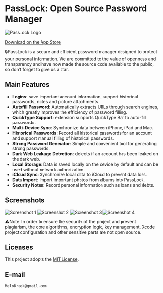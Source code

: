 # PassLock: Open Source Password Manager

![PassLock Logo](https://is1-ssl.mzstatic.com/image/thumb/Purple221/v4/71/22/34/712234a9-7089-a1fc-841b-594cd98b0c15/AppIcon-0-0-1x_U007epad-0-0-85-220.png/100x100bb.jpg)

[Download on the App Store](https://apps.apple.com/app/id1669178334)

🔒PassLock is a secure and efficient password manager designed to protect your personal information. We are committed to the value of openness and transparency and have now made the source code available to the public, so don't forget to give us a star.

## Main Features

- **Logins**: save important account information, support historical passwords, notes and picture attachments.
- **Autofill Password**: Automatically extracts URLs through search engines, which greatly improves the efficiency of password filling.
- **QuickType Support**: extension supports QuickType Bar to auto-fill passwords.
- **Multi-Device Sync**: Synchronize data between iPhone, iPad and Mac.
- **Historical Passwords**: Record all historical passwords for an account and support manual filling of historical passwords.
- **Strong Password Generator**: Simple and convenient tool for generating strong passwords.
- **Dark Web Leakage Detection**: detects if an account has been leaked on the dark web.
- **Local Storage**: Data is saved locally on the device by default and can be used without network authorization.
- **iCloud Sync**: Synchronize local data to iCloud to prevent data loss.
- **Data Import**: Import important photos from albums into PassLock.
- **Security Notes**: Record personal information such as loans and debts.

## Screenshots

![Screenshot 1](https://is1-ssl.mzstatic.com/image/thumb/PurpleSource221/v4/6b/9a/cc/6b9acc12-ce92-e74e-2cf1-4d8afc8035c5/d2011d4d-8adf-4657-b777-f9aa7d923557_1.png/626x0w.webp)
![Screenshot 2](https://is1-ssl.mzstatic.com/image/thumb/PurpleSource221/v4/d4/d7/be/d4d7befd-2cd0-38c9-4203-6431d555500d/236d1205-be46-4163-a76d-3e2df92caad3_2.png/626x0w.webp)
![Screenshot 3](https://is1-ssl.mzstatic.com/image/thumb/PurpleSource211/v4/97/52/8c/97528c1e-582a-0839-8679-6c405763e7de/f3314cd6-4510-4075-91e4-0adbd0b86741_5.png/626x0w.webp)
![Screenshot 4](https://is1-ssl.mzstatic.com/image/thumb/PurpleSource221/v4/3f/dd/5d/3fdd5d8c-d152-113a-f854-1e4fab9115f0/c4f2a8db-66ff-43ff-b756-22d0c41e6034_6.png/626x0w.webp)

⚠️Note: In order to ensure the security of the project and prevent plagiarism, the core algorithms, encryption logic, key management, Xcode project configuration and other sensitive parts are not open source.

## Licenses

This project adopts the [MIT License](./LICENSE).

## E-mail

```bash
MeloDreek@gmail.com

